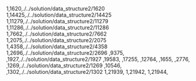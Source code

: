 1,1620,./../solution/data_structure2/1620
1,14425,./../solution/data_structure2/14425
1,11279,./../solution/data_structure2/11279
1,11286,./../solution/data_structure2/11286
1,7662,./../solution/data_structure2/7662
1,2075,./../solution/data_structure2/2075
1,4358,./../solution/data_structure2/4358
1,2696,./../solution/data_structure2/2696
,9375,
,1927,./../solution/data_structure2/1927
,19583,
,17255,
,12764,
,1655,
,2776,
,1269,./../solution/data_structure2/1269
,10546,
,1302,./../solution/data_structure2/1302
1,21939,
1,21942,
1,21944,
